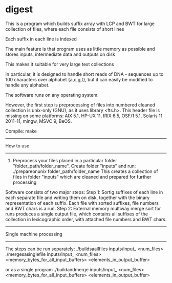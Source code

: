 digest
======
This is a program which builds suffix array with LCP and BWT for large collection of files, where each file consists of short lines

Each suffix in each line is indexed

The main feature is that program uses as little memory as possible and stores inputs, intermediate data and outputs on disk

This makes it suitable for very large text collections

In particular, it is designed to handle short reads of DNA - sequences up to 100 characters over alphabet {a,c,g,t}, but it can easily be modified to handle any alphabet.

The software runs on any operating system.

However, the first step is preprocessing of files into numbered cleaned collection is unix-only (GNU), as it uses library <fts.h>. This header file is missing on some platforms: AIX 5.1, HP-UX 11, IRIX 6.5, OSF/1 5.1, Solaris 11 2011-11, mingw, MSVC 9, BeOS.

Compile:
make

**********************
How to use
**********************

1. Preprocess your files placed in a particular folder "folder_path/folder_name". Create folder "inputs" and run:
./prepareonunix folder_path/folder_name
This creates a collection of files in folder "inputs" which are cleaned and prepared for further processing


Software consists of two major steps:
Step 1: Sortig suffixes of each line in each separate file and writing them on disk, together with the binary representation of each suffix. Each file with sorted suffixes, file numbers and BWT chars is a run.
Step 2: External memory multiway merge sort for runs produces a single output file, which contains all suffixes of the collection in lexicographic order, with attached file numbers and BWT chars.

****************
Single machine processing
***************

The steps can be run separately:
./buildsaallfiles inputs/input_ <num_files>
./mergesasinglefile inputs/input_ <num_files> <memory_bytes_for_all_input_buffers> <elements_in_output_buffer>

or as a single program
./buildandmerge inputs/input_ <num_files> <memory_bytes_for_all_input_buffers> <elements_in_output_buffer>


